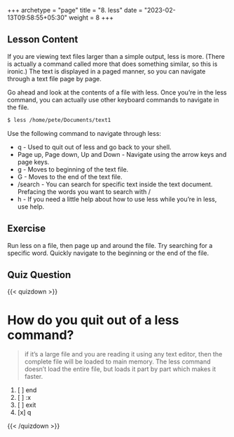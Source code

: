 +++
archetype = "page"
title = "8. less"
date = "2023-02-13T09:58:55+05:30"
weight = 8
+++

## Lesson Content

If you are viewing text files larger than a simple output, less is more. (There is actually a command called more that does something similar, so this is ironic.) The text is displayed in a paged manner, so you can navigate through a text file page by page. 

Go ahead and look at the contents of a file with less. Once you’re in the less command, you can actually use other keyboard commands to navigate in the file. 

```bash
$ less /home/pete/Documents/text1
```

Use the following command to navigate through less: 

- q - Used to quit out of less and go back to your shell. 
- Page up, Page down, Up and Down - Navigate using the arrow keys and page keys. 
- g - Moves to beginning of the text file. 
- G - Moves to the end of the text file. 
- /search - You can search for specific text inside the text document. Prefacing the words you want to search with / 
- h - If you need a little help about how to use less while you’re in less, use help.

## Exercise

Run less on a file, then page up and around the file. Try searching for a specific word. Quickly navigate to the beginning or the end of the file.

## Quiz Question

{{< quizdown >}}

# How do you quit out of a less command?

> if it’s a large file and you are reading it using any text editor, then the complete file will be loaded to main memory. The less command doesn’t load the entire file, but loads it part by part which makes it faster. 

1. [ ] end
2. [ ] :x
3. [ ] exit
4. [x] q

{{< /quizdown >}}
